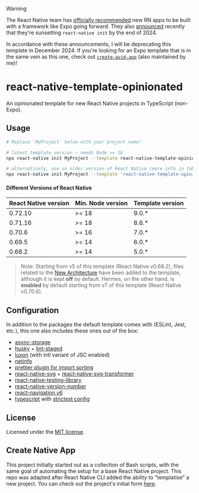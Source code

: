 > [!WARNING]
> The React Native team has [officially recommended](https://reactnative.dev/blog/2024/06/25/use-a-framework-to-build-react-native-apps)
> new RN apps to be built with a framework like Expo going forward. They also
> [announced](https://reactnative.dev/blog/2024/08/12/release-0.75#using-frameworks)
> recently that they're sunsetting `react-native init` by the end of 2024.
>
> In accordance with these announcements, I will be deprecating this template in
> December 2024. If you're looking for an Expo template that is in the same vein
> as this one, check out [`create-avid-app`](https://github.com/ndinata/create-avid-app)
> (also maintained by me)!

<!-- NOTE: to be exposed in Dec 2024 when this template is deprecated. -->
<!-- > [!WARNING]
> This template has been deprecated following the React Native team's
> [recommendation](https://reactnative.dev/blog/2024/06/25/use-a-framework-to-build-react-native-apps)
> to build new RN apps using frameworks like Expo. Feel free to check out
> [`create-avid-app`](https://github.com/ndinata/create-avid-app), which is an
> Expo template similar to this one also maintained by me. -->

# react-native-template-opinionated

An opinionated template for new React Native projects in TypeScript (non-Expo).

## Usage

```sh
# Replace `MyProject` below with your project name!

# latest template version — needs Node >= 18
npx react-native init MyProject --template react-native-template-opinionated

# alternatively, use an older version of React Native (more info in table below)
npx react-native init MyProject --template 'react-native-template-opinionated@6.0.*'
```

#### Different Versions of React Native

| React Native version | Min. Node version | Template version |
| -------------------- | ----------------- | ---------------- |
| 0.72.10              | >= 18             | 9.0.\*           |
| 0.71.16              | >= 18             | 8.6.\*           |
| 0.70.6               | >= 16             | 7.0.\*           |
| 0.69.5               | >= 14             | 6.0.\*           |
| 0.68.2               | >= 14             | 5.0.\*           |

> Note: Starting from v5 of this template (React Native v0.68.2), files related to
> the [New Architecture](https://reactnative.dev/blog/2022/03/30/version-068#opting-in-to-the-new-architecture)
> have been added to the template, although it is kept **off** by default. Hermes,
> on the other hand, is **enabled** by default starting from v7 of this template
> (React Native v0.70.6).

## Configuration

In addition to the packages the default template comes with (ESLint, Jest, etc.),
this one also includes these ones out of the box:

- [async-storage](https://github.com/react-native-async-storage/async-storage)
- [husky](https://github.com/typicode/husky) + [lint-staged](https://github.com/okonet/lint-staged)
- [luxon](https://github.com/moment/luxon) (with intl variant of JSC enabled)
- [netinfo](https://github.com/react-native-netinfo/react-native-netinfo)
- [prettier plugin for import sorting](https://github.com/IanVS/prettier-plugin-sort-imports)
- [react-native-svg](https://github.com/software-mansion/react-native-svg) + [react-native-svg-transformer](https://github.com/kristerkari/react-native-svg-transformer)
- [react-native-testing-library](https://github.com/callstack/react-native-testing-library)
- [react-native-version-number](https://github.com/APSL/react-native-version-number)
- [react-navigation v6](https://github.com/react-navigation/react-navigation)
- [typescript](https://www.typescriptlang.org) with [strictest config](https://github.com/tsconfig/bases/blob/main/bases/strictest.json)

## License

Licensed under the [MIT license](./LICENSE).

## Create Native App

This project initially started out as a collection of Bash scripts, with the same
goal of automating the setup for a base React Native project. This repo was adapted
after React Native CLI added the ability to "templatise" a new project. You can check
out the project's initial form [here](https://github.com/ndinata/react-native-template-opinionated/tree/v1.0.0).
